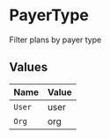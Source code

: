 # PayerType

Filter plans by payer type


## Values

| Name   | Value  |
| ------ | ------ |
| `User` | user   |
| `Org`  | org    |